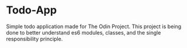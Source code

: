 # Todo-App
Simple todo application made for The Odin Project. This project is being done to better understand es6 modules, classes, and the single responsibility principle.
